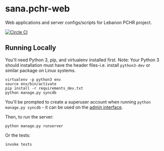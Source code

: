 sana.pchr-web
=============

Web applications and server configs/scripts for Lebanon PCHR project.

[![Circle CI](https://circleci.com/gh/SanaMobile/sana.pchr-web.svg?style=svg&circle-token=f55ddd352bf418c61b8dbec1964e299e9ef0a553)](https://circleci.com/gh/SanaMobile/sana.pchr-web)

Running Locally
---------------

You'll need Python 3, pip, and virtualenv installed first. Note: Your 
Python 3 should installation must have the header files-i.e. install
```python3-dev``` or similar package on Linux systems. 

    virtualenv -p python3 env
    source env/bin/activate
    pip install -r requirements_dev.txt
    python manage.py syncdb

You'll be prompted to create a superuser account when running `python manage.py syncdb` - it can be used on the [admin interface](http://localhost:8000/admin).

Then, to run the server:

    python manage.py runserver

Or the tests:

    invoke tests
